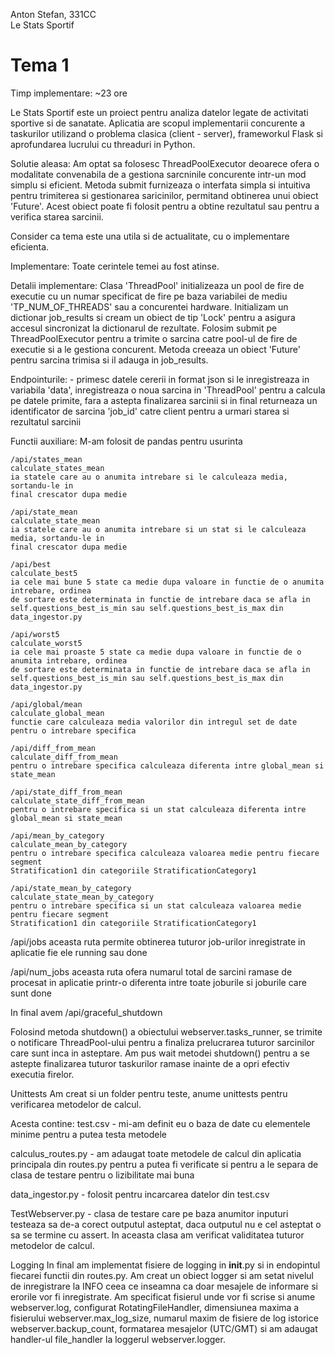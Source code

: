 Anton Stefan,
331CC                      
                            Le Stats Sportif
                        

# Tema 1
Timp implementare:
~23 ore


Le Stats Sportif este un proiect pentru analiza datelor legate de activitati
sportive si de sanatate. Aplicatia are scopul implementarii concurente a taskurilor
utilizand o problema clasica (client - server), frameworkul Flask si aprofundarea lucrului
cu threaduri in Python.


Solutie aleasa:
Am optat sa folosesc ThreadPoolExecutor deoarece ofera o modalitate convenabila de
a gestiona sarcninile concurente intr-un mod simplu si eficient. Metoda submit furnizeaza
o interfata simpla si intuitiva pentru trimiterea si gestionarea saricinilor, permitand
obtinerea unui obiect 'Future'. Acest obiect poate fi folosit pentru a obtine rezultatul sau
pentru a verifica starea sarcinii.

Consider ca tema este una utila si de actualitate, cu o implementare eficienta.


Implementare:
Toate cerintele temei au fost atinse.


Detalii implementare:
Clasa 'ThreadPool' initializeaza un pool de fire de executie cu un numar specificat
de fire pe baza variabilei de mediu 'TP_NUM_OF_THREADS' sau a  concurentei hardware.
Initializam un dictionar job_results si cream un obiect de tip 'Lock' pentru a 
asigura accesul sincronizat la dictionarul de rezultate. Folosim submit pe 
ThreadPoolExecutor pentru a trimite o sarcina catre pool-ul de fire de executie
si a le gestiona concurent. Metoda creeaza un obiect 'Future' pentru 
sarcina trimisa si il adauga in job_results.


Endpointurile:
    - primesc datele cererii in format json si le inregistreaza in variabila 'data',
    inregistreaza o noua sarcina in 'ThreadPool' pentru a calcula pe datele primite,
    fara a astepta finalizarea sarcinii si in final returneaza un identificator de sarcina
    'job_id' catre client pentru a urmari starea si rezultatul sarcinii

Functii auxiliare:
    M-am folosit de pandas pentru usurinta

    /api/states_mean
    calculate_states_mean
    ia statele care au o anumita intrebare si le calculeaza media, sortandu-le in
    final crescator dupa medie 

    /api/state_mean
    calculate_state_mean
    ia statele care au o anumita intrebare si un stat si le calculeaza media, sortandu-le in
    final crescator dupa medie 

    /api/best
    calculate_best5
    ia cele mai bune 5 state ca medie dupa valoare in functie de o anumita intrebare, ordinea
    de sortare este determinata in functie de intrebare daca se afla in 
    self.questions_best_is_min sau self.questions_best_is_max din data_ingestor.py

    /api/worst5
    calculate_worst5
    ia cele mai proaste 5 state ca medie dupa valoare in functie de o anumita intrebare, ordinea
    de sortare este determinata in functie de intrebare daca se afla in 
    self.questions_best_is_min sau self.questions_best_is_max din data_ingestor.py

    /api/global/mean
    calculate_global_mean
    functie care calculeaza media valorilor din intregul set de date pentru o intrebare specifica

    /api/diff_from_mean
    calculate_diff_from_mean
    pentru o intrebare specifica calculeaza diferenta intre global_mean si state_mean

    /api/state_diff_from_mean
    calculate_state_diff_from_mean
    pentru o intrebare specifica si un stat calculeaza diferenta intre global_mean si state_mean

    /api/mean_by_category
    calculate_mean_by_category
    pentru o intrebare specifica calculeaza valoarea medie pentru fiecare segment
    Stratification1 din categoriile StratificationCategory1

    /api/state_mean_by_category
    calculate_state_mean_by_category
    pentru o intrebare specifica si un stat calculeaza valoarea medie pentru fiecare segment
    Stratification1 din categoriile StratificationCategory1

/api/jobs
aceasta ruta permite obtinerea tuturor job-urilor inregistrate in aplicatie
fie ele running sau done

/api/num_jobs
aceasta ruta ofera numarul total de sarcini ramase de procesat in aplicatie
printr-o diferenta intre toate joburile si joburile care sunt done


In final avem /api/graceful_shutdown

Folosind metoda shutdown() a obiectului webserver.tasks_runner, se trimite
o notificare ThreadPool-ului pentru a finaliza prelucrarea tuturor 
sarcinilor care sunt inca in asteptare. Am pus wait metodei shutdown()
pentru a se astepte finalizarea tuturor taskurilor ramase inainte 
de a opri efectiv executia firelor.


Unittests
Am creat si un folder pentru teste, anume unittests pentru verificarea metodelor de calcul.

Acesta contine: 
test.csv - mi-am definit eu o baza de date cu elementele minime pentru a putea testa metodele

calculus_routes.py - am adaugat toate metodele de calcul din aplicatia principala din routes.py
pentru a putea fi verificate si pentru a le separa de clasa de testare pentru o lizibilitate
mai buna

data_ingestor.py - folosit pentru incarcarea datelor din test.csv

TestWebserver.py - clasa de testare care pe baza anumitor inputuri testeaza sa de-a corect
outputul asteptat, daca outputul nu e cel asteptat o sa se termine cu assert. In aceasta clasa
am verificat validitatea tuturor metodelor de calcul.


Logging
In final am implementat fisiere de logging in __init__.py si in endopintul fiecarei functii
din routes.py. Am creat un obiect logger si am setat nivelul de inregistrare la INFO ceea 
ce inseamna ca doar mesajele de informare si erorile vor fi inregistrate. Am specificat
fisierul unde vor fi scrise si anume webserver.log, configurat RotatingFileHandler,
dimensiunea maxima a fisierului webserver.max_log_size, numarul maxim de fisiere de log
istorice webserver.backup_count, formatarea mesajelor (UTC/GMT) si am adaugat handler-ul
file_handler la loggerul webserver.logger.



